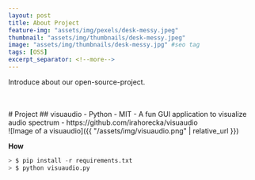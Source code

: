 ```yaml
---
layout: post
title: About Project
feature-img: "assets/img/pexels/desk-messy.jpeg"
thumbnail: "assets/img/thumbnails/desk-messy.jpeg"
image: "assets/img/thumbnails/desk-messy.jpg" #seo tag
tags: [OSS]
excerpt_separator: <!--more-->
---
```


Introduce about our open-source-project.<br>
<!--more-->
<br>
<br>
# Project
## visuaudio
- Python
- MIT
- A fun GUI application to visualize audio spectrum
- https://github.com/irahorecka/visuaudio
<br>
![Image of a visuaudio]({{ "/assets/img/visuaudio.png" | relative_url }})
<br>

**How**

```python
> $ pip install -r requirements.txt
> $ python visuaudio.py
```
<br>
<br>






